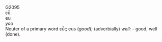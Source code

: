 <body>
  <p>G2095<br>  εὖ  <br> eu  <br><i>yoo </i><br>Neuter of a primary word   εὖς    eus   (<i>good</i>); (adverbially) <i>well:</i> - good, well (done).<br></p>
 </body>